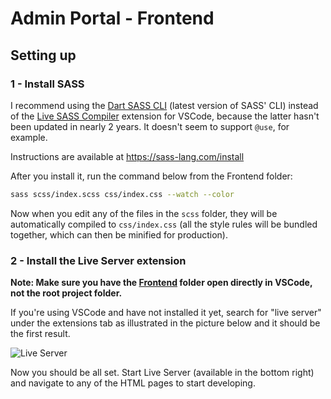 # Admin Portal - Frontend

## Setting up
### 1 - Install SASS
I recommend using the [Dart SASS CLI](https://sass-lang.com/documentation/cli/dart-sass "Dart SASS") (latest version of SASS' CLI) instead of the [Live SASS Compiler](https://github.com/ritwickdey/vscode-live-sass-compiler "Live SASS Compiler") extension for VSCode, because the latter hasn't been updated in nearly 2 years. It doesn't seem to support `@use`, for example.

Instructions are available at https://sass-lang.com/install

After you install it, run the command below from the Frontend folder:

```bash
sass scss/index.scss css/index.css --watch --color
```

Now when you edit any of the files in the `scss` folder, they will be automatically compiled to `css/index.css` (all the style rules will be bundled together, which can then be minified for production).

### 2 - Install the Live Server extension
__Note: Make sure you have the [Frontend](/Frontend "Frontend") folder open directly in VSCode, not the root project folder.__

If you're using VSCode and have not installed it yet, search for "live server" under the extensions tab as illustrated in the picture below and it should be the first result.

![Live Server](https://i.imgur.com/6nOHYJE.png "Live Server")

Now you should be all set. Start Live Server (available in the bottom right) and navigate to any of the HTML pages to start developing.
